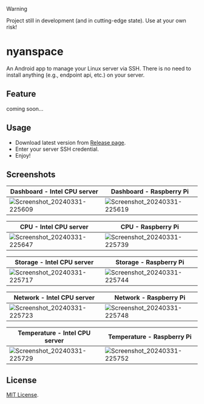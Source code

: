 > [!WARNING]  
> Project still in development (and in cutting-edge state). Use at your own risk!

# nyanspace

An Android app to manage your Linux server via SSH. There is no need to install anything (e.g., endpoint api, etc.) on your server.

## Feature

coming soon...

## Usage

- Download latest version from [Release page](https://github.com/michioxd/nyanspace/releases/latest).
- Enter your server SSH credential.
- Enjoy!

## Screenshots

| Dashboard - Intel CPU server  | Dashboard - Raspberry Pi  |
|---|---|
| ![Screenshot_20240331-225609](https://github.com/michioxd/nyanspace/assets/80969068/c98909f6-24a3-496c-8e4d-23531b21708c) | ![Screenshot_20240331-225619](https://github.com/michioxd/nyanspace/assets/80969068/0e12b954-7221-406c-8a7e-766d03b32cdd) |

| CPU - Intel CPU server  | CPU - Raspberry Pi  |
|---|---|
| ![Screenshot_20240331-225647](https://github.com/michioxd/nyanspace/assets/80969068/f482ac35-c635-4a3d-bc3a-6ad3fdb106f2) | ![Screenshot_20240331-225739](https://github.com/michioxd/nyanspace/assets/80969068/80e1f887-acca-4540-9aaf-28e911c3642a) |

| Storage - Intel CPU server  | Storage - Raspberry Pi  |
|---|---|
| ![Screenshot_20240331-225717](https://github.com/michioxd/nyanspace/assets/80969068/9311d008-6aac-4164-b6dd-957c392ee7d3) | ![Screenshot_20240331-225744](https://github.com/michioxd/nyanspace/assets/80969068/94878d14-c15e-4711-b35e-06e9d4e486d6) |

| Network - Intel CPU server  | Network - Raspberry Pi  |
|---|---|
| ![Screenshot_20240331-225723](https://github.com/michioxd/nyanspace/assets/80969068/14cb349c-2a82-40a4-9b9c-f45770304bb2) | ![Screenshot_20240331-225748](https://github.com/michioxd/nyanspace/assets/80969068/ed4009f3-e6f4-4f7a-b428-734b451f9754) |

| Temperature - Intel CPU server  | Temperature - Raspberry Pi  |
|---|---|
| ![Screenshot_20240331-225729](https://github.com/michioxd/nyanspace/assets/80969068/c6930c17-da18-4547-903a-8ffaeaabda61) | ![Screenshot_20240331-225752](https://github.com/michioxd/nyanspace/assets/80969068/8fefb5d0-79d9-4ad9-ba80-ec895fd3bbc4) |

## License

[MIT License](./LICENSE).

